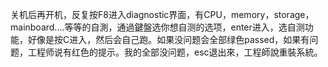 关机后再开机，反复按F8进入diagnostic界面，有CPU，memory，storage，mainboard....等等的自測，通過鍵盤选你想自测的选项，enter进入，选自测功能，好像是按C进入，然后会自己跑。如果没问题会全部绿色passed，如果有问题，工程师说有红色的提示。我的全部没问题，esc退出來，工程師說重裝系統。

